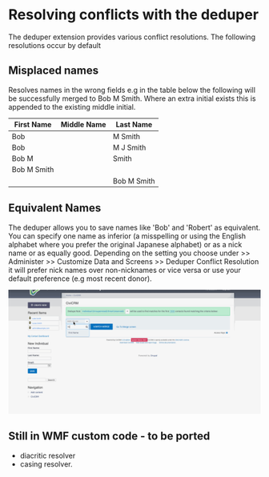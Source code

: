 # Resolving conflicts with the deduper

The  deduper extension provides various  conflict resolutions. The  following resolutions occur by default

## Misplaced names

Resolves names in the  wrong  fields e.g in the  table below  the following will be
successfully merged to Bob M Smith. Where an extra initial exists this is appended to the
existing middle initial.

|First Name|Middle Name|Last Name|
|-----------|-----------|-----------|
|Bob | | M Smith|
|Bob | | M J  Smith|
|Bob M | | Smith|
|Bob M  Smith |||
|  |  |Bob M  Smith |

## Equivalent Names

The deduper allows you to save names like 'Bob' and 'Robert' as equivalent. You can specify one
name as inferior (a misspelling or using the English alphabet where you prefer the original
 Japanese alphabet) or as a nick name or as equally good.  Depending on
the setting you choose under >> Administer >> Customize Data and Screens >> Deduper Conflict Resolution
it will prefer nick names over non-nicknames or vice versa or use your default preference
(e.g most recent donor).

![Deduper Screen](../docs/images/lukeNamePair.gif?raw=true "Saving a name pair")

## Still in WMF custom code - to be ported

- diacritic resolver
- casing resolver.
